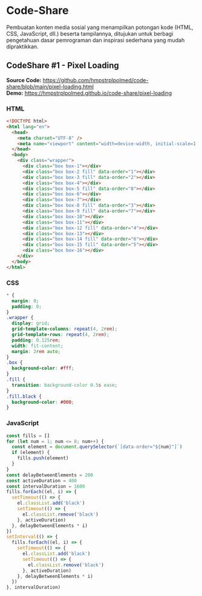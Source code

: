 # Code-Share

Pembuatan konten media sosial yang menampilkan potongan kode (HTML, CSS, JavaScript, dll.) beserta tampilannya, ditujukan untuk berbagi pengetahuan dasar pemrograman dan inspirasi sederhana yang mudah dipraktikkan.

## CodeShare #1 - Pixel Loading

**Source Code:** <a href="https://github.com/hmpstrplpolmed/code-share/blob/main/pixel-loading.html" target="_blank">https://github.com/hmpstrplpolmed/code-share/blob/main/pixel-loading.html</a>  
**Demo:** <a href="https://hmpstrplpolmed.github.io/code-share/pixel-loading" target="_blank">https://hmpstrplpolmed.github.io/code-share/pixel-loading</a>

### HTML

```html
<!DOCTYPE html>
<html lang="en">
  <head>
    <meta charset="UTF-8" />
    <meta name="viewport" content="width=device-width, initial-scale=1.0" />
  </head>
  <body>
    <div class="wrapper">
      <div class="box box-1"></div>
      <div class="box box-2 fill" data-order="1"></div>
      <div class="box box-3 fill" data-order="2"></div>
      <div class="box box-4"></div>
      <div class="box box-5 fill" data-order="8"></div>
      <div class="box box-6"></div>
      <div class="box box-7"></div>
      <div class="box box-8 fill" data-order="3"></div>
      <div class="box box-9 fill" data-order="7"></div>
      <div class="box box-10"></div>
      <div class="box box-11"></div>
      <div class="box box-12 fill" data-order="4"></div>
      <div class="box box-13"></div>
      <div class="box box-14 fill" data-order="6"></div>
      <div class="box box-15 fill" data-order="5"></div>
      <div class="box box-16"></div>
    </div>
  </body>
</html>
```

### CSS

```css
* {
  margin: 0;
  padding: 0;
}
.wrapper {
  display: grid;
  grid-template-columns: repeat(4, 2rem);
  grid-template-rows: repeat(4, 2rem);
  padding: 0.125rem;
  width: fit-content;
  margin: 2rem auto;
}
.box {
  background-color: #fff;
}
.fill {
  transition: background-color 0.5s ease;
}
.fill.black {
  background-color: #000;
}
```

### JavaScript

```javascript
const fills = []
for (let num = 1; num <= 8; num++) {
  const element = document.querySelector(`[data-order="${num}"]`)
  if (element) {
    fills.push(element)
  }
}
const delayBetweenElements = 200
const activeDuration = 400
const intervalDuration = 1600
fills.forEach((el, i) => {
  setTimeout(() => {
    el.classList.add('black')
    setTimeout(() => {
      el.classList.remove('black')
    }, activeDuration)
  }, delayBetweenElements * i)
})
setInterval(() => {
  fills.forEach((el, i) => {
    setTimeout(() => {
      el.classList.add('black')
      setTimeout(() => {
        el.classList.remove('black')
      }, activeDuration)
    }, delayBetweenElements * i)
  })
}, intervalDuration)
```
